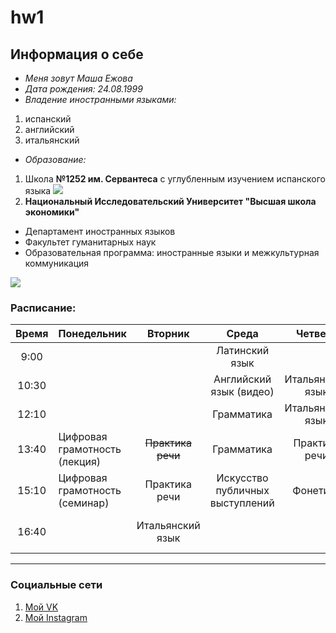 # hw1
## Информация о себе
* *Меня зовут Маша Ежова*
* *Дата рождения: 24.08.1999*
* *Владение иностранными языками:* 
1. испанский 
2. английский
3. итальянский
* *Образование:*
1. Школа **№1252 им. Сервантеса** с углубленным изучением испанского языка
![](http://sch1252.mskobr.ru/images/%20без%20фона.png)
2. **Национальный Исследовательский Университет "Высшая школа экономики"**
* Департамент иностранных языков
* Факультет гуманитарных наук
* Образовательная программа: иностранные языки и межкультурная коммуникация


![](https://iq2u.ru/university_images/avatar/2015/07/06/12/17/559a47989daf6.png)
### Расписание:
|Время|Понедельник|Вторник|Среда|Четверг|Пятница|
|:----:|:--------|:------:|:---:|:-----:|:-----:|
|9:00|                   ||Латинский язык|
|10:30|                  ||Английский язык (видео)|Итальянский язык|
|12:10|                  ||Грамматика|Итальянский язык|
|13:40|Цифровая грамотность (лекция)|~~Практика речи~~|Грамматика|Практика речи|
|15:10|Цифровая грамотность (семинар)|Практика речи|Искусство публичных выступлений|Фонетика|
|16:40|                              |Итальянский язык|  ||Мировое культурное наследие|

-------------------------------
### Социальные сети
1. [Мой VK](http://vk.com/maryezhova "Мария Ежова")
2. [Мой Instagram](https://www.instagram.com/maryezhova/ "maryezhova")
